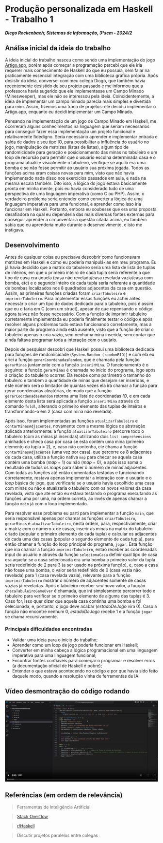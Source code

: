 # Produção personalizada em Haskell - Trabalho 1
***Diego Rockenbach; Sistemas de Informação, 3°sem - 2024/2***

## Análise inicial da ideia do trabalho
A ideia inicial do trabalho nasceu como sendo uma implementação do jogo [Artigo.app](https://artigo.app/), porém após começar a programação percebi que ele iria requerer mais conhecimento de Haskell do que eu possuía, sem falar na praticamente essencial integração com uma biblioteca gráfica própria. Após desistir da ideia, conversei com meu colega Diogo, que também havia recentemente desistido de seu projeto passado e me informou que a professora havia sugerido que ele implementasse um Campo Minado (Minesweeper), mas ele não se interessou pela ideia. Coincidentemente, a ideia de implementar um campo minado parecia mais simples e divertida para mim. Assim, fizemos uma troca de projetos: ele decidiu implementar o Artigo.app, enquanto eu decidi implementar um Campo Minado.

Pensando na implementação de um jogo de Campo Minado em Haskell, me ocorreram alguns conhecimentos na linguagem que seriam necessários para conseguir fazer essa implementação um projeto funcional e relativamente fidedigno. Seria necessário aprender e implementar entrada e saída de dados e seu tipo IO, para possibilitar a influência do usuário no jogo, manipulação de matrizes (listas de listas), algum tipo de randomicidade para geração e posicionamento das minas no tabuleiro e um loop de recursão para permitir que o usuário escolha determinada casa e o programa atualize visualmente o tabuleiro, verifique se aquilo era uma bomba e se não fosse permitir ao usuário sua próxima jogada. Todos as funções acima eram coisas novas para mim, visto que não havia implementado nada disso nos exercícios passados em aula, e nada na mesma escala também. Dito isso, a lógica do jogo estava basicamente pronta em minha mente, pois eu havia considerado tudo de uma perspectiva de uma linguagem imperativa (como C ou PHP). Assim, o verdadeiro problema seria entender como converter a lógica de uma linguagem imperativa para uma funcional, e aprender como isso iria funcionar em Haskell. Portanto, embora eu soubesse que era uma proposta desafiadora na qual eu dependeria das mais diversas fontes externas para conseguir aprender a circunventar a questão citada acima, eu também sabia que eu aprenderia muito durante o desenvolvimento, e isto me instigava.

## Desenvolvimento
Antes de qualquer coisa eu precisava descobrir como funcionavam matrizes em Haskell e como eu poderia manipulá-las em meu programa. Eu já havia decidido que a matrix do tabuleiro seria uma lista de lista de tuplas de inteiros, em que o primeiro inteiro de cada tupla seria referente a que tipo de casa era aquela (casa não revelada/casa revelada vazia/casa com bomba, etc) e o segundo inteiro de cada tupla seria referente a quantidade de bombas localizados nos 8 quadrados adjacentes da casa em questão. Assim, as primeiras funções criadas foram `criarTabuleiro` e `imprimirTabuleiro`. Para implementar essas funções eu achei antes necessário criar um tipo de dados dedicado para o tabuleiro, pois é assim que eu o faria em C (com um struct), apesar de que repensando o código agora talvez não fosse necessário. Com a função de imprimir tabuleiro corretamente implementada eu poderia finalmente testar o código e após resolver alguns problemas tudo estava funcionando corretamente, mas a maior parte do programa ainda está ausente, visto que a função de criar o tabuleiro apenas o cria vazio, sem nenhuma mina inserida, sem contar que ainda faltava programar toda a interação com o usuário.

Depois de pesquisar descobri que Haskell possui uma biblioteca dedicada para funções de randomicidade (`System.Random (randomRIO)`) e com ela eu criei a função `gerarCoordenadasRandom`, que é chamada pela função `gerarMinas` juntamente com a função `inserirMina`. O funcionamento é o seguinte: a função `gerarMinas` é chamada no início do programa, logo após a criação do tabuleiro ocorrer. Ela recebe como parâmetro o tamanho do tabuleiro e também a quantidade de minas que desejam ser inseridas, e este número será o limitador de quantas vezes ela irá chamar a função para gerar coordenadas aleatórias, de modo que a função `gerarCoordenadasRandom` retorna uma lista de coordenadas _IO_, e em cada elemento desta lista será aplicada a função `inserirMina` através do comando `foldl`, alterando o primeiro elemento das tuplas de inteiros e transformando-o em 2 (casa com mina não revelada).

Após isso, foram implementadas as funções `atualizarTabuleiro` e `contarMinasAdjacentes`, novamente com a mesma lógica de abstração aplicada anteriormente: a função `atualizarTabuleiro` percorre todo o tabuleiro (com as minas já inseridas) utilizando dois `list comprehensions` aninhados e checa casa por casa se esta contém uma mina (primeiro elemento da tupla = 2), e, caso não contenha, ele chama a função `contarMinasAdjacentes` (uma vez por casa), que percorre os 8 adjacentes de cada casa, utiliza a função nativa `map` para checar se aquela casa contém uma bomba (_map_ = 1) ou não (_map_ = 0), e após isso soma o resultado de todos os _maps_ para saber o número de minas adjacentes. Com todas as funções até então comentadas testadas e funcionando corretamente, restava apenas implementar a interação com o usuário e o _loop_ básica de jogo, que verificaria se o usuário havia escolhido uma casa com minas ou não e atualizaria o tabuleiro com os novos valores da casa revelada, visto que até então eu estava testando o programa executando as funções uma por uma, na ordem correta, ao invés de apenas chamar a função `main` já com o loop implementado.

Para resolver esse problema eu parti para implementar a função `main`, que seria responsável apenas por chamar as funções `criarTabuleiro`, `gerarMinas` e `atualizarTabuleiro`, nesta ordem, para, respectivamente, criar a matriz com o número x de casas, inserir as minas na matrix do tabuleiro criado (popular o primeiro elemento de cada tupla) e calcular os adjacentes de cada uma das casas (popular o segundo elemento de cada tupla), para então chamar a função do loop principal do programa, `jogar`. Esta função que iria chamar a função `imprimirTabuleiro`, então receber as coordenadas input do usuário e através da função `selecionaCasa` definir qual tipo de casa era aquela: se a casa selecionada era uma bomba o primeiro valor da tupla seria redefinido de 2 para 3 (a ser usado na próxima função), e, caso a casa não fosse uma bomba, o valor seria redefinido de 0 (casa vazia não revelada) para 1 (casa revelada vazia), relevante para a função `imprimirTabuleiro` mostrar o número de adjacentes somente de casas vazias já reveladas. Após o tabuleiro receber seu novo valor, a função `checaTabuleiroGameOver` é chamada, que irá simplesmente percorrer todo o tabuleiro para verificar se o primeiro elemento de alguma das tuplas é 3. Caso for, isso quer dizer que aquela casa continha uma bomba e foi selecionada, e, portanto, o jogo deve acabar (_estadoDeJogo_ vira 0). Caso a função não encontre nenhum 0, _estadoDeJogo_ recebe 1 e a função `jogar` se chama recursivamente.

### Principais dificuldades encontradas
- Validar uma ideia para o início do trabalho;
- Aprender como um loop de jogo poderia funcionar em Haskell;
- Converter em minha cabeça a lógica programacional em uma linguagem imperativa para uma linguagem funcional;
- Encontrar fontes confiáveis para começar o programar e resolver erros (a documentação oficial de Haskell é pobre);
- Entender o que estava acontecendo no código e por que havia sido feito daquele modo, quando a resolução vinha de ferramentas de IA.

## Vídeo desmontração do código rodando

[![Watch the video](https://raw.githubusercontent.com/elc117/perso-2024b-DiegoRockenbach/main/demo_video.png)](https://raw.githubusercontent.com/elc117/perso-2024b-DiegoRockenbach/main/demo_video.mp4)

## Referências (em ordem de relevância)

> Ferramentas de Inteligência Artificial

> [Stack Overflow](https://stackoverflow.com/)

> [r/Haskell](https://www.reddit.com/r/haskell/)

> Discutir projetos paralelos entre colegas

